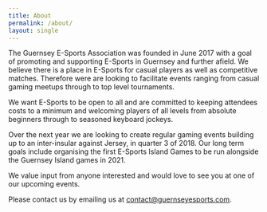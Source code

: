 ```yaml
---
title: About
permalink: /about/
layout: single
---
```


The Guernsey E-Sports Association was founded in June 2017 with a goal of promoting and supporting E-Sports in Guernsey and further afield. We believe there is a place in E-Sports  for casual players as well as competitive matches. Therefore were are looking to facilitate events ranging from casual gaming meetups through to top level tournaments.

We want E-Sports to be open to all and are committed to keeping attendees costs to a minimum and welcoming players of all levels from absolute beginners through to seasoned keyboard jockeys.

Over the next year we are looking to create regular gaming events building up to an inter-insular against Jersey, in quarter 3 of 2018. Our long term goals include organising the first E-Sports Island Games to be run alongside the Guernsey Island games in 2021.

We value input from anyone interested and would love to see you at one of our upcoming events.

Please contact us by emailing us at <a href="mailto:contact@guernseyesports.com">contact@guernseyesports.com</a>.